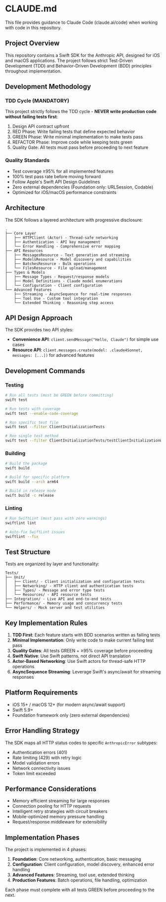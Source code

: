 # CLAUDE.md

This file provides guidance to Claude Code (claude.ai/code) when working with code in this repository.

## Project Overview

This repository contains a Swift SDK for the Anthropic API, designed for iOS and macOS applications. The project follows strict Test-Driven Development (TDD) and Behavior-Driven Development (BDD) principles throughout implementation.

## Development Methodology

### TDD Cycle (MANDATORY)
This project strictly follows the TDD cycle - **NEVER write production code without failing tests first**:

1. Design API contract upfront
2. RED Phase: Write failing tests that define expected behavior
3. GREEN Phase: Write minimal implementation to make tests pass
4. REFACTOR Phase: Improve code while keeping tests green
5. Quality Gate: All tests must pass before proceeding to next feature

### Quality Standards
- Test coverage ≥95% for all implemented features
- 100% test pass rate before moving forward
- Follow Apple's Swift API Design Guidelines
- Zero external dependencies (Foundation only: URLSession, Codable)
- Optimized for iOS/macOS performance constraints

## Architecture

The SDK follows a layered architecture with progressive disclosure:

```
.
├── Core Layer
│   ├── HTTPClient (Actor) - Thread-safe networking
│   ├── Authentication - API key management
│   └── Error Handling - Comprehensive error mapping
├── API Resources
│   ├── MessagesResource - Text generation and streaming
│   ├── ModelsResource - Model discovery and capabilities
│   ├── BatchesResource - Bulk operations
│   └── FilesResource - File upload/management
├── Types & Models
│   ├── Message Types - Request/response models
│   ├── Model Definitions - Claude model enumerations
│   └── Configuration - Client configuration
└── Advanced Features
    ├── Streaming - AsyncSequence for real-time responses
    ├── Tool Use - Custom tool integration
    └── Extended Thinking - Reasoning step access
```

## API Design Approach

The SDK provides two API styles:
- **Convenience API**: `client.sendMessage("Hello, Claude")` for simple use cases
- **Resource API**: `client.messages.create(model: .claude4Sonnet, messages: [...])` for advanced features

## Development Commands

### Testing
```bash
# Run all tests (must be GREEN before committing)
swift test

# Run tests with coverage
swift test --enable-code-coverage

# Run specific test file
swift test --filter ClientInitializationTests

# Run single test method
swift test --filter ClientInitializationTests/testClientInitializationWithValidAPIKey
```

### Building
```bash
# Build the package
swift build

# Build for specific platform
swift build --arch arm64

# Build in release mode
swift build -c release
```

### Linting
```bash
# Run SwiftLint (must pass with zero warnings)
swiftlint lint

# Auto-fix SwiftLint issues
swiftlint --fix
```

## Test Structure

Tests are organized by layer and functionality:
```
Tests/
├── Unit/
│   ├── Client/ - Client initialization and configuration tests
│   ├── Networking/ - HTTP client and authentication tests
│   ├── Types/ - Message and error type tests
│   └── Resources/ - API resource tests
├── Integration/ - Live API and end-to-end tests
├── Performance/ - Memory usage and concurrency tests
└── Helpers/ - Mock server and test utilities
```

## Key Implementation Rules

1. **TDD First**: Each feature starts with BDD scenarios written as failing tests
2. **Minimal Implementation**: Only write code to make current failing test pass
3. **Quality Gates**: All tests GREEN + ≥95% coverage before proceeding
4. **Swift Native**: Use Swift patterns, not direct API translation
5. **Actor-Based Networking**: Use Swift actors for thread-safe HTTP operations
6. **AsyncSequence Streaming**: Leverage Swift's async/await for streaming responses

## Platform Requirements

- iOS 15+ / macOS 12+ (for modern async/await support)
- Swift 5.9+
- Foundation framework only (zero external dependencies)

## Error Handling Strategy

The SDK maps all HTTP status codes to specific `AnthropicError` subtypes:
- Authentication errors (401)
- Rate limiting (429) with retry logic
- Model validation errors
- Network connectivity issues
- Token limit exceeded

## Performance Considerations

- Memory efficient streaming for large responses
- Connection pooling for HTTP requests
- Intelligent retry strategies with circuit breakers
- Mobile-optimized memory pressure handling
- Request/response middleware for extensibility

## Implementation Phases

The project is implemented in 4 phases:
1. **Foundation**: Core networking, authentication, basic messaging
2. **Configuration**: Client configuration, model discovery, enhanced error handling
3. **Advanced Features**: Streaming, tool use, extended thinking
4. **Production Features**: Batch operations, file handling, optimization

Each phase must complete with all tests GREEN before proceeding to the next.